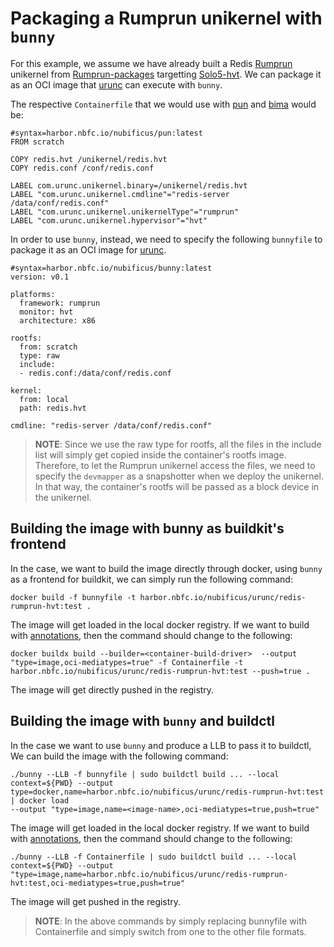 # Packaging a Rumprun unikernel with `bunny`

For this example, we assume we have already built a Redis
[Rumprun](https://github.com/cloudkernels/rumprun) unikernel from
[Rumprun-packages](https://github.com/cloudkernels/rumprun-packages) targetting
[Solo5-hvt](https://github.com/Solo5/solo5).
We can package it as an OCI image that [urunc](https://github.com/nubificus/urunc) can execute with `bunny`.

The respective `Containerfile` that we would use with
[pun](https://github.com/nubificus/pun) and
[bima](https://github.com/nubificus/bima) would be:

```
#syntax=harbor.nbfc.io/nubificus/pun:latest
FROM scratch

COPY redis.hvt /unikernel/redis.hvt
COPY redis.conf /conf/redis.conf

LABEL com.urunc.unikernel.binary=/unikernel/redis.hvt
LABEL "com.urunc.unikernel.cmdline"="redis-server /data/conf/redis.conf"
LABEL "com.urunc.unikernel.unikernelType"="rumprun"
LABEL "com.urunc.unikernel.hypervisor"="hvt"
```

In order to use `bunny`, instead, we need to specify the
following `bunnyfile` to package it as an OCI image for
[urunc](https://github.com/nubificus/urunc).

```
#syntax=harbor.nbfc.io/nubificus/bunny:latest
version: v0.1

platforms:
  framework: rumprun
  monitor: hvt
  architecture: x86

rootfs:
  from: scratch
  type: raw
  include:
  - redis.conf:/data/conf/redis.conf

kernel:
  from: local
  path: redis.hvt

cmdline: "redis-server /data/conf/redis.conf"
```

> **NOTE**: Since we use the raw type for rootfs, all the files in the include list
> will simply get copied inside the container's rootfs image. Therefore, to
> let the Rumprun unikernel access the files, we need to specify the `devmapper` as
> a snapshotter when we deploy the unikernel. In that way, the container's rootfs
> will be passed as a block device in the unikernel.

## Building the image with bunny as buildkit's frontend

In the case, we want to build the image directly through docker, using `bunny`
as a frontend for buildkit, we can simply run the following command:

```
docker build -f bunnyfile -t harbor.nbfc.io/nubificus/urunc/redis-rumprun-hvt:test .
```

The image will get loaded in the local docker registry. If we want to build with
[annotations](#https://github.com/nubificus/bunny/docs/annotations.md), then the
command should change to the following:

```
docker buildx build --builder=<container-build-driver>  --output "type=image,oci-mediatypes=true" -f Containerfile -t harbor.nbfc.io/nubificus/urunc/redis-rumprun-hvt:test --push=true .
```

The image will get directly pushed in the registry.

## Building the image with `bunny` and buildctl

In the case we want to use `bunny` and produce a LLB to pass it to buildctl,
We can build the image with the following command:

```
./bunny --LLB -f bunnyfile | sudo buildctl build ... --local context=${PWD} --output type=docker,name=harbor.nbfc.io/nubificus/urunc/redis-rumprun-hvt:test | docker load
--output "type=image,name=<image-name>,oci-mediatypes=true,push=true"
```

The image will get loaded in the local docker registry. If we want to build with
[annotations](#https://github.com/nubificus/bunny/docs/annotations.md), then the
command should change to the following:

```
./bunny --LLB -f Containerfile | sudo buildctl build ... --local context=${PWD} --output "type=image,name=harbor.nbfc.io/nubificus/urunc/redis-rumprun-hvt:test,oci-mediatypes=true,push=true"
```

The image will get pushed in the registry.

> **NOTE**: In the above commands by simply replacing bunnyfile with
> Containerfile and simply switch from one to the other file formats.
